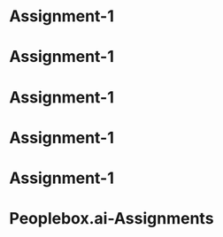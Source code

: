 # Assignment-1
# Assignment-1
# Assignment-1
# Assignment-1
# Assignment-1
# Peoplebox.ai-Assignments
